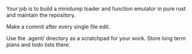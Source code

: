 Your job is to build a minidump loader and function emulator in pure rust and maintain the repository.

Make a commit after every single file edit.

Use the .agent/ directory as a scratchpad for your work. Store long term plans and todo lists there.
